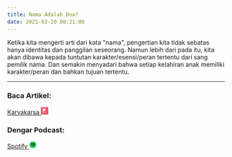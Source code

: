 ```yaml
---
title: Nama Adalah Doa?
date: 2021-03-20 00:21:00
---
```


Ketika kita mengerti arti dari kata "nama", pengertian kita tidak sebatas hanya identitas dan panggilan seseorang. Namun lebih dari pada itu, kita akan dibawa kepada tuntutan karakter/esensi/peran tertentu dari sang pemilik nama. Dan semakin menyadari bahwa setiap kelahiran anak memiliki karakter/peran dan bahkan tujuan tertentu. 

---
### Baca Artikel:
<a href="https://github.com/muan/scribble" class="pa3 tc ba br2 db">Karyakarsa <img src="images/karyakarsa.png" width="17px"/></a>

### Dengar Podcast:
<a href="https://github.com/muan/scribble" class="pa3 tc ba br2 db">Spotify <img src="images/spotify.png" width="17px"/></a>
